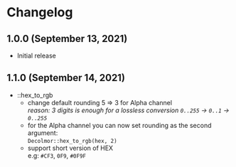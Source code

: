 # Changelog

## 1.0.0 (September 13, 2021)

* Initial release

## 1.1.0 (September 14, 2021)

* ::hex_to_rgb
  * change default rounding 5 => 3 for Alpha channel  
    *reason: 3 digits is enough for a lossless conversion `0..255` -> `0..1` -> `0..255`*
  * for the Alpha channel you can now set rounding as the second argument:  
  `Decolmor::hex_to_rgb(hex, 2)`
  * support short version of HEX  
  e.g: `#CF3`, `0F9`, `#0F9F`
